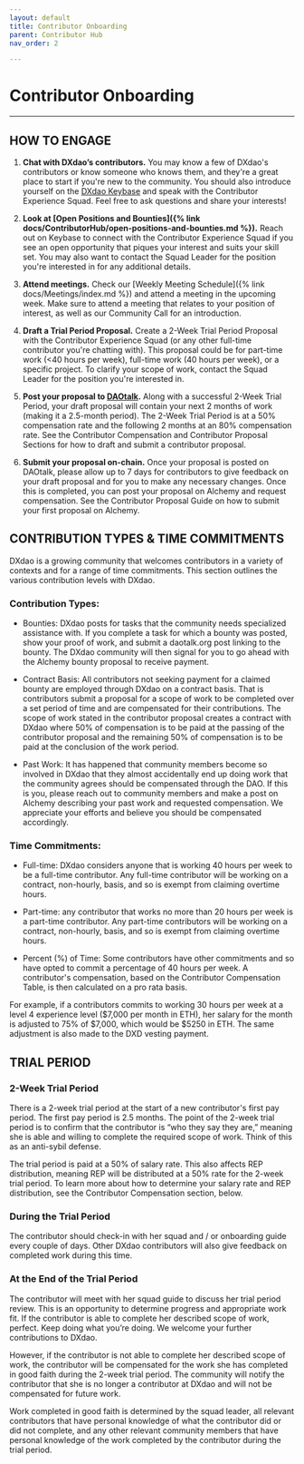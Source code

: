```yaml
---
layout: default
title: Contributor Onboarding
parent: Contributor Hub
nav_order: 2

---
```


# Contributor Onboarding

___

## HOW TO ENGAGE

1. **Chat with DXdao’s contributors.** You may know a few of DXdao's contributors or know someone who knows them, and they're a great place to start if you're new to the community. You should also introduce yourself on the <a href="https://keybase.io/team/dx_dao" target="_blank">DXdao Keybase</a> and speak with the Contributor Experience Squad. Feel free to ask questions and share your interests!
    
2. **Look at [Open Positions and Bounties]({% link docs/ContributorHub/open-positions-and-bounties.md %}).** Reach out on Keybase to connect with the Contributor Experience Squad if you see an open opportunity that piques your interest and suits your skill set. You may also want to contact the Squad Leader for the position you're interested in for any additional details.
    
3.  **Attend meetings.** Check our [Weekly Meeting Schedule]({% link docs/Meetings/index.md %}) and attend a meeting in the upcoming week. Make sure to attend a meeting that relates to your position of interest, as well as our Community Call for an introduction.
    
4.  **Draft a Trial Period Proposal.** Create a 2-Week Trial Period Proposal with the Contributor Experience Squad (or any other full-time contributor you're chatting with). This proposal could be for part-time work (<40 hours per week), full-time work (40 hours per week), or a specific project. To clarify your scope of work, contact the Squad Leader for the position you're interested in.
    
5.  **Post your proposal to <a href="https://daotalk.org/c/dx-dao/15" target="_blank">DAOtalk</a>.** Along with a successful 2-Week Trial Period, your draft proposal will contain your next 2 months of work (making it a 2.5-month period). The 2-Week Trial Period is at a 50% compensation rate and the following 2 months at an 80% compensation rate. See the Contributor Compensation and Contributor Proposal Sections for how to draft and submit a contributor proposal.
    
6.  **Submit your proposal on-chain.** Once your proposal is posted on DAOtalk, please allow up to 7 days for contributors to give feedback on your draft proposal and for you to make any necessary changes. Once this is completed, you can post your proposal on Alchemy and request compensation. See the Contributor Proposal Guide on how to submit your first proposal on Alchemy.


## CONTRIBUTION TYPES & TIME COMMITMENTS

DXdao is a growing community that welcomes contributors in a variety of contexts and for a range of time commitments. This section outlines the various contribution levels with DXdao.

### Contribution Types:

-   Bounties: DXdao posts for tasks that the community needs specialized assistance with. If you complete a task for which a bounty was posted, show your proof of work, and submit a daotalk.org post linking to the bounty. The DXdao community will then signal for you to go ahead with the Alchemy bounty proposal to receive payment.
    
-   Contract Basis: All contributors not seeking payment for a claimed bounty are employed through DXdao on a contract basis. That is contributors submit a proposal for a scope of work to be completed over a set period of time and are compensated for their contributions. The scope of work stated in the contributor proposal creates a contract with DXdao where 50% of compensation is to be paid at the passing of the contributor proposal and the remaining 50% of compensation is to be paid at the conclusion of the work period.
   
-   Past Work: It has happened that community members become so involved in DXdao that they almost accidentally end up doing work that the community agrees should be compensated through the DAO. If this is you, please reach out to community members and make a post on Alchemy describing your past work and requested compensation. We appreciate your efforts and believe you should be compensated accordingly.
  
### Time Commitments:
    
-   Full-time: DXdao considers anyone that is working 40 hours per week to be a full-time contributor. Any full-time contributor will be working on a contract, non-hourly, basis, and so is exempt from claiming overtime hours.

-   Part-time: any contributor that works no more than 20 hours per week is a part-time contributor. Any part-time contributors will be working on a contract, non-hourly, basis, and so is exempt from claiming overtime hours.

-   Percent (%) of Time: Some contributors have other commitments and so have opted to commit a percentage of 40 hours per week. A contributor's compensation, based on the Contributor Compensation Table, is then calculated on a pro rata basis.

For example, if a contributors commits to working 30 hours per week at a level 4 experience level ($7,000 per month in ETH), her salary for the month is adjusted to 75% of $7,000, which would be $5250 in ETH. The same adjustment is also made to the DXD vesting payment.

## TRIAL PERIOD

### 2-Week Trial Period

There is a 2-week trial period at the start of a new contributor's first pay period. The first pay period is 2.5 months. The point of the 2-week trial period is to confirm that the contributor is “who they say they are,” meaning she is able and willing to complete the required scope of work. Think of this as an anti-sybil defense.

The trial period is paid at a 50% of salary rate. This also affects REP distribution, meaning REP will be distributed at a 50% rate for the 2-week trial period. To learn more about how to determine your salary rate and REP distribution, see the Contributor Compensation section, below.

### During the Trial Period

The contributor should check-in with her squad and / or onboarding guide every couple of days. Other DXdao contributors will also give feedback on completed work during this time.

### At the End of the Trial Period

The contributor will meet with her squad guide to discuss her trial period review. This is an opportunity to determine progress and appropriate work fit. If the contributor is able to complete her described scope of work, perfect. Keep doing what you’re doing. We welcome your further contributions to DXdao.

However, if the contributor is not able to complete her described scope of work, the contributor will be compensated for the work she has completed in good faith during the 2-week trial period. The community will notify the contributor that she is no longer a contributor at DXdao and will not be compensated for future work.

Work completed in good faith is determined by the squad leader, all relevant contributors that have personal knowledge of what the contributor did or did not complete, and any other relevant community members that have personal knowledge of the work completed by the contributor during the trial period.
